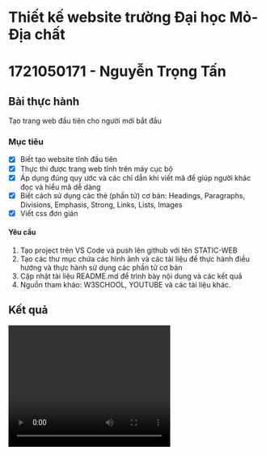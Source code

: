 # Thiết kế website trường Đại học Mỏ-Địa chất
# 1721050171 - Nguyễn Trọng Tấn

## Bài thực hành 
Tạo trang web đầu tiên cho người mới bắt đầu
 
### Mục tiêu
- [x] Biết tạo website tĩnh đầu tiên
- [x] Thực thi được trang web tĩnh trên máy cục bộ
- [x] Áp dụng đúng quy ước và các chỉ dẫn khi viết mã để giúp người khác đọc và hiểu mã dễ dàng
- [x] Biết cách sử dụng các thẻ (phần tử) cơ bản: Headings, Paragraphs, Divisions, Emphasis, Strong, Links, Lists, Images
- [x] Viết css đơn giản

#### Yêu cầu
1. Tạo project trên VS Code và push lên github với tên STATIC-WEB
2. Tạo các thư mục chứa các hình ảnh và các tài liệu để thực hành điều hướng và thực hành sử dụng các phần tử cơ bản
3. Cập nhật tài liệu README.md để trình bày nội dung và các kết quả
4. Nguồn tham khảo: W3SCHOOL, YOUTUBE và các tài liệu khác.
 
## Kết quả
<video width="320" height="240" controls>
  <source src="../videos/demo_web_grab.mp4" type="video/mp4">
</video>


